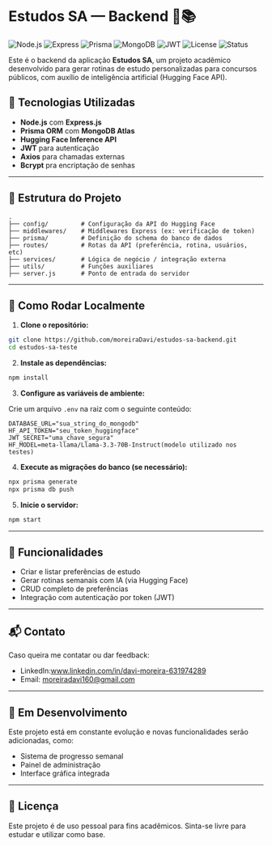 # Estudos SA — Backend 🧠📚

![Node.js](https://img.shields.io/badge/Node.js-20.0.0-339933?logo=nodedotjs&logoColor=white&style=for-the-badge)
![Express](https://img.shields.io/badge/Express.js-4.18.2-000000?logo=express&logoColor=white&style=for-the-badge)
![Prisma](https://img.shields.io/badge/Prisma-ORM-2D3748?logo=prisma&logoColor=white&style=for-the-badge)
![MongoDB](https://img.shields.io/badge/MongoDB-Atlas-47A248?logo=mongodb&logoColor=white&style=for-the-badge)
![JWT](https://img.shields.io/badge/JWT-Autenticação-000000?logo=jsonwebtokens&logoColor=white&style=for-the-badge)
![License](https://img.shields.io/badge/License-MIT-blue?style=for-the-badge)
![Status](https://img.shields.io/badge/Status-Em%20Desenvolvimento-yellow?style=for-the-badge)

Este é o backend da aplicação **Estudos SA**, um projeto acadêmico desenvolvido para gerar rotinas de estudo personalizadas para concursos públicos, com auxílio de inteligência artificial (Hugging Face API).

## 🔧 Tecnologias Utilizadas

- **Node.js** com **Express.js**
- **Prisma ORM** com **MongoDB Atlas**
- **Hugging Face Inference API**
- **JWT** para autenticação
- **Axios** para chamadas externas
- **Bcrypt** pra encriptação de senhas

---

## 📁 Estrutura do Projeto

```
.
├── config/         # Configuração da API do Hugging Face
├── middlewares/    # Middlewares Express (ex: verificação de token)
├── prisma/         # Definição do schema do banco de dados
├── routes/         # Rotas da API (preferência, rotina, usuários, etc)
├── services/       # Lógica de negócio / integração externa
├── utils/          # Funções auxiliares
├── server.js       # Ponto de entrada do servidor
```

---

## 🚀 Como Rodar Localmente

1. **Clone o repositório:**

```bash
git clone https://github.com/moreiraDavi/estudos-sa-backend.git
cd estudos-sa-teste
```

2. **Instale as dependências:**

```bash
npm install
```

3. **Configure as variáveis de ambiente:**

Crie um arquivo `.env` na raiz com o seguinte conteúdo:

```env
DATABASE_URL="sua_string_do_mongodb"
HF_API_TOKEN="seu_token_huggingface"
JWT_SECRET="uma_chave_segura"
HF_MODEL=meta-llama/Llama-3.3-70B-Instruct(modelo utilizado nos testes)
```

4. **Execute as migrações do banco (se necessário):**

```bash
npx prisma generate
npx prisma db push
```

5. **Inicie o servidor:**

```bash
npm start
```

---

## 📌 Funcionalidades

- Criar e listar preferências de estudo
- Gerar rotinas semanais com IA (via Hugging Face)
- CRUD completo de preferências
- Integração com autenticação por token (JWT)

---

## 📬 Contato

Caso queira me contatar ou dar feedback:

- LinkedIn:www.linkedin.com/in/davi-moreira-631974289
- Email: moreiradavi160@gmail.com

---

## 🧪 Em Desenvolvimento

Este projeto está em constante evolução e novas funcionalidades serão adicionadas, como:

- Sistema de progresso semanal
- Painel de administração
- Interface gráfica integrada

---

## 📄 Licença

Este projeto é de uso pessoal para fins acadêmicos. Sinta-se livre para estudar e utilizar como base.
